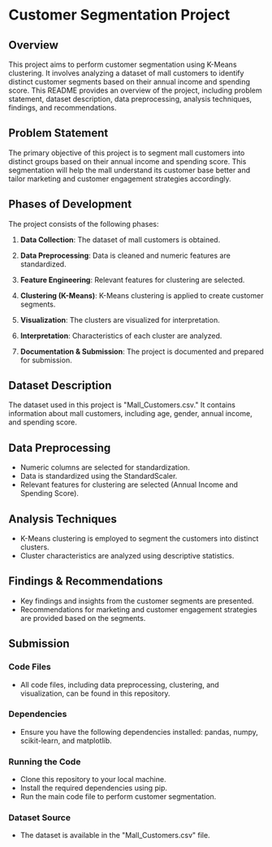 # Customer Segmentation Project

## Overview

This project aims to perform customer segmentation using K-Means clustering. It involves analyzing a dataset of mall customers to identify distinct customer segments based on their annual income and spending score. This README provides an overview of the project, including problem statement, dataset description, data preprocessing, analysis techniques, findings, and recommendations.

## Problem Statement

The primary objective of this project is to segment mall customers into distinct groups based on their annual income and spending score. This segmentation will help the mall understand its customer base better and tailor marketing and customer engagement strategies accordingly.

## Phases of Development

The project consists of the following phases:

1. **Data Collection**: The dataset of mall customers is obtained.

2. **Data Preprocessing**: Data is cleaned and numeric features are standardized.

3. **Feature Engineering**: Relevant features for clustering are selected.

4. **Clustering (K-Means)**: K-Means clustering is applied to create customer segments.

5. **Visualization**: The clusters are visualized for interpretation.

6. **Interpretation**: Characteristics of each cluster are analyzed.

7. **Documentation & Submission**: The project is documented and prepared for submission.

## Dataset Description

The dataset used in this project is "Mall_Customers.csv." It contains information about mall customers, including age, gender, annual income, and spending score.

## Data Preprocessing

- Numeric columns are selected for standardization.
- Data is standardized using the StandardScaler.
- Relevant features for clustering are selected (Annual Income and Spending Score).

## Analysis Techniques

- K-Means clustering is employed to segment the customers into distinct clusters.
- Cluster characteristics are analyzed using descriptive statistics.

## Findings & Recommendations

- Key findings and insights from the customer segments are presented.
- Recommendations for marketing and customer engagement strategies are provided based on the segments.

## Submission

### Code Files

- All code files, including data preprocessing, clustering, and visualization, can be found in this repository.

### Dependencies

- Ensure you have the following dependencies installed: pandas, numpy, scikit-learn, and matplotlib.

### Running the Code

- Clone this repository to your local machine.
- Install the required dependencies using pip.
- Run the main code file to perform customer segmentation.

### Dataset Source

- The dataset is available in the "Mall_Customers.csv" file.
